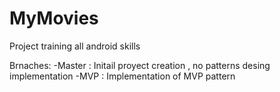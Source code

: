 # MyMovies
Project training all android skills

Brnaches:
-Master : Initail proyect creation , no patterns desing implementation
-MVP : Implementation of MVP pattern  

